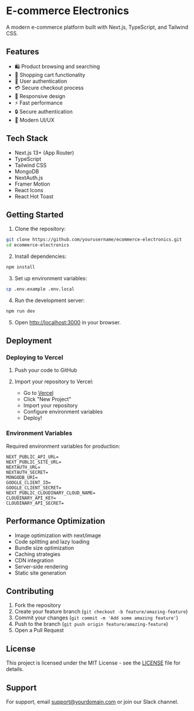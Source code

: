 # E-commerce Electronics

A modern e-commerce platform built with Next.js, TypeScript, and Tailwind CSS.

## Features

- 🛍️ Product browsing and searching
- 🛒 Shopping cart functionality
- 👤 User authentication
- 💳 Secure checkout process
- 📱 Responsive design
- ⚡ Fast performance
- 🔒 Secure authentication
- 🎨 Modern UI/UX

## Tech Stack

- Next.js 13+ (App Router)
- TypeScript
- Tailwind CSS
- MongoDB
- NextAuth.js
- Framer Motion
- React Icons
- React Hot Toast

## Getting Started

1. Clone the repository:
```bash
git clone https://github.com/yourusername/ecommerce-electronics.git
cd ecommerce-electronics
```

2. Install dependencies:
```bash
npm install
```

3. Set up environment variables:
```bash
cp .env.example .env.local
```

4. Run the development server:
```bash
npm run dev
```

5. Open [http://localhost:3000](http://localhost:3000) in your browser.

## Deployment

### Deploying to Vercel

1. Push your code to GitHub

2. Import your repository to Vercel:
   - Go to [Vercel](https://vercel.com)
   - Click "New Project"
   - Import your repository
   - Configure environment variables
   - Deploy!

### Environment Variables

Required environment variables for production:

```env
NEXT_PUBLIC_API_URL=
NEXT_PUBLIC_SITE_URL=
NEXTAUTH_URL=
NEXTAUTH_SECRET=
MONGODB_URI=
GOOGLE_CLIENT_ID=
GOOGLE_CLIENT_SECRET=
NEXT_PUBLIC_CLOUDINARY_CLOUD_NAME=
CLOUDINARY_API_KEY=
CLOUDINARY_API_SECRET=
```

## Performance Optimization

- Image optimization with next/image
- Code splitting and lazy loading
- Bundle size optimization
- Caching strategies
- CDN integration
- Server-side rendering
- Static site generation

## Contributing

1. Fork the repository
2. Create your feature branch (`git checkout -b feature/amazing-feature`)
3. Commit your changes (`git commit -m 'Add some amazing feature'`)
4. Push to the branch (`git push origin feature/amazing-feature`)
5. Open a Pull Request

## License

This project is licensed under the MIT License - see the [LICENSE](LICENSE) file for details.

## Support

For support, email support@yourdomain.com or join our Slack channel.
